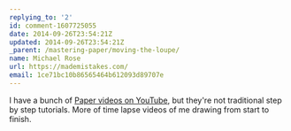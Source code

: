 ```yaml
---
replying_to: '2'
id: comment-1607725055
date: 2014-09-26T23:54:21Z
updated: 2014-09-26T23:54:21Z
_parent: /mastering-paper/moving-the-loupe/
name: Michael Rose
url: https://mademistakes.com/
email: 1ce71bc10b86565464b612093d89707e
---
```


I have a bunch of [Paper videos on YouTube](http://youtube.com/user/anotherjpeg), but they're not traditional
step by step tutorials. More of time lapse videos of me drawing from start to finish.
